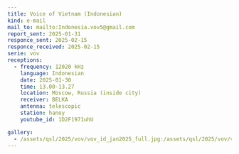 ```yaml
---
title: Voice of Vietnam (Indonesian)
kind: e-mail
mail_to: mailto:Indonesia.vov5@gmail.com
report_sent: 2025-01-31
responce_sent: 2025-02-15
responce_received: 2025-02-15
serie: vov
receptions:
  - frequency: 12020 kHz
    language: Indonesian
    date: 2025-01-30
    time: 13.00-13.27
    location: Moscow, Russia (inside city)
    receiver: BELKA
    antenna: telescopic
    station: hanoy
    youtube_id: 1D2F1971uhU

gallery:
  - /assets/qsl/2025/vov/vov_id_jan2025_full.jpg:/assets/qsl/2025/vov/vov_id_jan2025_small.jpg
---
```

